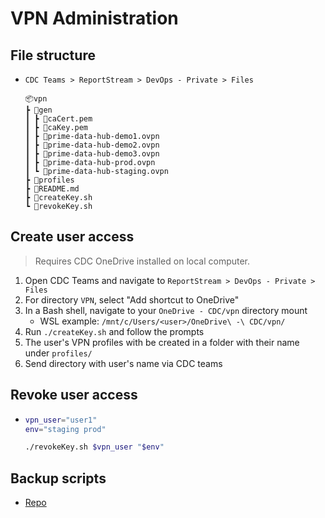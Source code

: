 # VPN Administration

## File structure
  * `CDC Teams > ReportStream > DevOps - Private > Files`
    ```
    📦vpn
    ┣ 📂gen
    ┃ ┣ 📜caCert.pem
    ┃ ┣ 📜caKey.pem
    ┃ ┣ 📜prime-data-hub-demo1.ovpn
    ┃ ┣ 📜prime-data-hub-demo2.ovpn
    ┃ ┣ 📜prime-data-hub-demo3.ovpn
    ┃ ┣ 📜prime-data-hub-prod.ovpn
    ┃ ┗ 📜prime-data-hub-staging.ovpn
    ┣ 📂profiles
    ┣ 📜README.md
    ┣ 📜createKey.sh
    ┗ 📜revokeKey.sh
    ```

## Create user access

>Requires CDC OneDrive installed on local computer.

1. Open CDC Teams and navigate to `ReportStream > DevOps - Private > Files`
2. For directory `VPN`, select "Add shortcut to OneDrive"
3. In a Bash shell, navigate to your `OneDrive - CDC/vpn` directory mount
   * WSL example: `/mnt/c/Users/<user>/OneDrive\ -\ CDC/vpn/`
4. Run `./createKey.sh` and follow the prompts
5. The user's VPN profiles with be created in a folder with their name under `profiles/`
6. Send directory with user's name via CDC teams

## Revoke user access
  * ```sh
    vpn_user="user1"
    env="staging prod"

    ./revokeKey.sh $vpn_user "$env"
    ```

## Backup scripts
  * [Repo](https://github.com/CDCgov/prime-reportstream/tree/master/operations/vpn)
